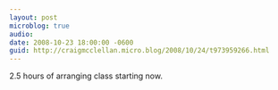 ```yaml
---
layout: post
microblog: true
audio: 
date: 2008-10-23 18:00:00 -0600
guid: http://craigmcclellan.micro.blog/2008/10/24/t973959266.html
---
```

2.5 hours of arranging class starting now.
